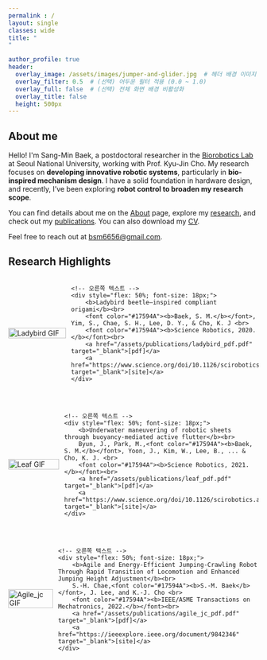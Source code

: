 ```yaml
---
permalink : /
layout: single
classes: wide
title: " 
"

author_profile: true
header:
  overlay_image: /assets/images/jumper-and-glider.jpg  # 헤더 배경 이미지
  overlay_filter: 0.5  # (선택) 어두운 필터 적용 (0.0 ~ 1.0)
  overlay_full: false  # (선택) 전체 화면 배경 비활성화
  overlay_title: false
  height: 500px
---
```


## About me


Hello! I'm Sang-Min Baek, a postdoctoral researcher in the [Biorobotics Lab][BRL_link] at Seoul National University, working with Prof. Kyu-Jin Cho. My research focuses on **developing innovative robotic systems**, particularly in **bio-inspired mechanism design**. I have a solid foundation in hardware design, and recently, I’ve been exploring **robot control to broaden my research scope**.

You can find details about me on the [About][about_link] page, explore my [research][research_link], and check out my [publications][publications_link]. You can also download my [CV][cv_link].

Feel free to reach out at [bsm6656@gmail.com][email].

[BRL_link]: https://www.biorobotics.snu.ac.kr/
[about_link]: /about/
[research_link]: /research/
[publications_link]: /publications/
[email]: mailto:bsm6656@gmail.com
[cv_link]: https://sangmin-baek.github.io/assets/CV/BSM-CV2502.pdf


## Research Highlights

<div style="display: flex; align-items: center; margin-bottom: 30px;">
    <!-- 왼쪽 GIF -->
    <div style="flex: 45%; margin-right: 2%;">
        <img src="assets/gifs/ladybird_gif.gif" alt="Ladybird GIF" style="width: 100%;">
    </div>

    <!-- 오른쪽 텍스트 -->
    <div style="flex: 50%; font-size: 18px;">
        <b>Ladybird beetle–inspired compliant origami</b><br>
        <font color="#17594A"><b>Baek, S. M.</b></font>, Yim, S., Chae, S. H., Lee, D. Y., & Cho, K. J <br>
        <font color="#17594A"><b>Science Robotics, 2020.</b></font><br> 
        <a href="/assets/publications/ladybird_pdf.pdf" target="_blank">[pdf]</a>
        <a href="https://www.science.org/doi/10.1126/scirobotics.aaz6262" target="_blank">[site]</a>
    </div>
</div>

<div style="display: flex; align-items: center; margin-bottom: 30px;">
    <!-- 왼쪽 GIF -->
    <div style="flex: 45%; margin-right: 2%;">
        <img src="assets/gifs/leaf_gif.gif" alt="Leaf GIF" style="width: 100%;">
    </div>

    <!-- 오른쪽 텍스트 -->
    <div style="flex: 50%; font-size: 18px;">
        <b>Underwater maneuvering of robotic sheets through buoyancy-mediated active flutter</b><br>
        Byun, J., Park, M.,<font color="#17594A"><b>Baek, S. M.</b></font>, Yoon, J., Kim, W., Lee, B., ... & Cho, K. J. <br>
        <font color="#17594A"><b>Science Robotics, 2021.</b></font><br> 
        <a href="/assets/publications/leaf_pdf.pdf" target="_blank">[pdf]</a>
        <a href="https://www.science.org/doi/10.1126/scirobotics.abe0637" target="_blank">[site]</a>
    </div>
</div>

<div style="display: flex; align-items: center; margin-bottom: 30px;">
    <!-- 왼쪽 GIF -->
    <div style="flex: 45%; margin-right: 2%;">
        <img src="assets/gifs/agile_jc_gif.gif" alt="Agile_jc GIF" style="width: 100%;">
    </div>

    <!-- 오른쪽 텍스트 -->
    <div style="flex: 50%; font-size: 18px;">
        <b>Agile and Energy-Efficient Jumping-Crawling Robot Through Rapid Transition of Locomotion and Enhanced Jumping Height Adjustment</b><br>
        S.-H. Chae,<font color="#17594A"><b>S.-M. Baek</b></font>, J. Lee, and K.-J. Cho <br>
        <font color="#17594A"><b>IEEE/ASME Transactions on Mechatronics, 2022.</b></font><br> 
        <a href="/assets/publications/agile_jc_pdf.pdf" target="_blank">[pdf]</a>
        <a href="https://ieeexplore.ieee.org/document/9842346" target="_blank">[site]</a>
    </div>
</div>

